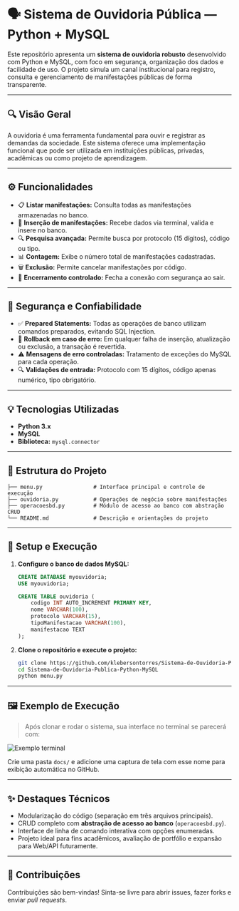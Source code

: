 
# 🗣️ Sistema de Ouvidoria Pública — Python + MySQL

Este repositório apresenta um **sistema de ouvidoria robusto** desenvolvido com Python e MySQL, com foco em segurança, organização dos dados e facilidade de uso. O projeto simula um canal institucional para registro, consulta e gerenciamento de manifestações públicas de forma transparente.

---

## 🔍 Visão Geral

A ouvidoria é uma ferramenta fundamental para ouvir e registrar as demandas da sociedade. Este sistema oferece uma implementação funcional que pode ser utilizada em instituições públicas, privadas, acadêmicas ou como projeto de aprendizagem.

---

## ⚙️ Funcionalidades

- 📋 **Listar manifestações:** Consulta todas as manifestações armazenadas no banco.
- 📝 **Inserção de manifestações:** Recebe dados via terminal, valida e insere no banco.
- 🔍 **Pesquisa avançada:** Permite busca por protocolo (15 dígitos), código ou tipo.
- 📊 **Contagem:** Exibe o número total de manifestações cadastradas.
- 🗑️ **Exclusão:** Permite cancelar manifestações por código.
- 🚪 **Encerramento controlado:** Fecha a conexão com segurança ao sair.

---

## 🔐 Segurança e Confiabilidade

- ✅ **Prepared Statements:** Todas as operações de banco utilizam comandos preparados, evitando SQL Injection.
- 🔁 **Rollback em caso de erro:** Em qualquer falha de inserção, atualização ou exclusão, a transação é revertida.
- ⚠️ **Mensagens de erro controladas:** Tratamento de exceções do MySQL para cada operação.
- 🔍 **Validações de entrada:** Protocolo com 15 dígitos, código apenas numérico, tipo obrigatório.

---

## 💡 Tecnologias Utilizadas

- **Python 3.x**  
- **MySQL**  
- **Biblioteca:** `mysql.connector`

---

## 📁 Estrutura do Projeto

```
├── menu.py                # Interface principal e controle de execução
├── ouvidoria.py           # Operações de negócio sobre manifestações
├── operacoesbd.py         # Módulo de acesso ao banco com abstração CRUD
└── README.md              # Descrição e orientações do projeto
```

---

## 🔧 Setup e Execução

1. **Configure o banco de dados MySQL:**
   ```sql
   CREATE DATABASE myouvidoria;
   USE myouvidoria;

   CREATE TABLE ouvidoria (
       codigo INT AUTO_INCREMENT PRIMARY KEY,
       nome VARCHAR(100),
       protocolo VARCHAR(15),
       tipoManifestacao VARCHAR(100),
       manifestacao TEXT
   );
   ```

2. **Clone o repositório e execute o projeto:**
   ```bash
   git clone https://github.com/klebersontorres/Sistema-de-Ouvidoria-Publica-Python-MySQL.git
   cd Sistema-de-Ouvidoria-Publica-Python-MySQL
   python menu.py
   ```

---

## 🖼️ Exemplo de Execução

> Após clonar e rodar o sistema, sua interface no terminal se parecerá com:

![Exemplo terminal](docs/exemplo_terminal.png)

Crie uma pasta `docs/` e adicione uma captura de tela com esse nome para exibição automática no GitHub.

---

## ✨ Destaques Técnicos

- Modularização do código (separação em três arquivos principais).
- CRUD completo com **abstração de acesso ao banco** (`operacoesbd.py`).
- Interface de linha de comando interativa com opções enumeradas.
- Projeto ideal para fins acadêmicos, avaliação de portfólio e expansão para Web/API futuramente.

---

## 🤝 Contribuições

Contribuições são bem-vindas! Sinta-se livre para abrir issues, fazer forks e enviar *pull requests*.
